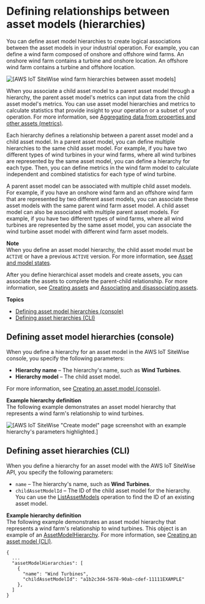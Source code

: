 # Defining relationships between asset models \(hierarchies\)<a name="asset-hierarchies"></a>

You can define asset model hierarchies to create logical associations between the asset models in your industrial operation\. For example, you can define a wind farm composed of onshore and offshore wind farms\. An onshore wind farm contains a turbine and onshore location\. An offshore wind farm contains a turbine and offshore location\.

![\[AWS IoT SiteWise wind farm hierarchies between asset models\]](http://docs.aws.amazon.com/iot-sitewise/latest/userguide/images/asset-model-hierarchies.png)

When you associate a child asset model to a parent asset model through a hierarchy, the parent asset model's metrics can input data from the child asset model's metrics\. You can use asset model hierarchies and metrics to calculate statistics that provide insight to your operation or a subset of your operation\. For more information, see [Aggregating data from properties and other assets \(metrics\)](metrics.md)\.

Each hierarchy defines a relationship between a parent asset model and a child asset model\. In a parent asset model, you can define multiple hierarchies to the same child asset model\. For example, if you have two different types of wind turbines in your wind farms, where all wind turbines are represented by the same asset model, you can define a hierarchy for each type\. Then, you can define metrics in the wind farm model to calculate independent and combined statistics for each type of wind turbine\.

A parent asset model can be associated with multiple child asset models\. For example, if you have an onshore wind farm and an offshore wind farm that are represented by two different asset models, you can associate these asset models with the same parent wind farm asset model\. A child asset model can also be associated with multiple parent asset models\. For example, if you have two different types of wind farms, where all wind turbines are represented by the same asset model, you can associate the wind turbine asset model with different wind farm asset models\. 

**Note**  
When you define an asset model hierarchy, the child asset model must be `ACTIVE` or have a previous `ACTIVE` version\. For more information, see [Asset and model states](asset-and-model-states.md)\.

After you define hierarchical asset models and create assets, you can associate the assets to complete the parent\-child relationship\. For more information, see [Creating assets](create-assets.md) and [Associating and disassociating assets](add-associated-assets.md)\.

**Topics**
+ [Defining asset model hierarchies \(console\)](#define-asset-hierarchies-console)
+ [Defining asset hierarchies \(CLI\)](#define-asset-hierarchies-cli)

## Defining asset model hierarchies \(console\)<a name="define-asset-hierarchies-console"></a>

When you define a hierarchy for an asset model in the AWS IoT SiteWise console, you specify the following parameters:
+ **Hierarchy name** – The hierarchy's name, such as **Wind Turbines**\.
+ **Hierarchy model** – The child asset model\.

For more information, see [Creating an asset model \(console\)](create-asset-models.md#create-asset-model-console)\.

**Example hierarchy definition**  
The following example demonstrates an asset model hierarchy that represents a wind farm's relationship to wind turbines\.  

![\[AWS IoT SiteWise "Create model" page screenshot with an example hierarchy's parameters highlighted.\]](http://docs.aws.amazon.com/iot-sitewise/latest/userguide/images/sitewise-define-hierarchy-console.png)

## Defining asset hierarchies \(CLI\)<a name="define-asset-hierarchies-cli"></a>

When you define a hierarchy for an asset model with the AWS IoT SiteWise API, you specify the following parameters:
+ `name` – The hierarchy's name, such as **Wind Turbines**\.
+ `childAssetModelId` – The ID of the child asset model for the hierarchy\. You can use the [ListAssetModels](https://docs.aws.amazon.com/iot-sitewise/latest/APIReference/API_ListAssetModels.html) operation to find the ID of an existing asset model\.

**Example hierarchy definition**  
The following example demonstrates an asset model hierarchy that represents a wind farm's relationship to wind turbines\. This object is an example of an [AssetModelHierarchy](https://docs.aws.amazon.com/iot-sitewise/latest/APIReference/API_AssetModelHierarchy.html)\. For more information, see [Creating an asset model \(CLI\)](create-asset-models.md#create-asset-model-cli)\.  

```
{
  ...
  "assetModelHierarchies": [
    {
      "name": "Wind Turbines",
      "childAssetModelId": "a1b2c3d4-5678-90ab-cdef-11111EXAMPLE"
    },
  ]
}
```